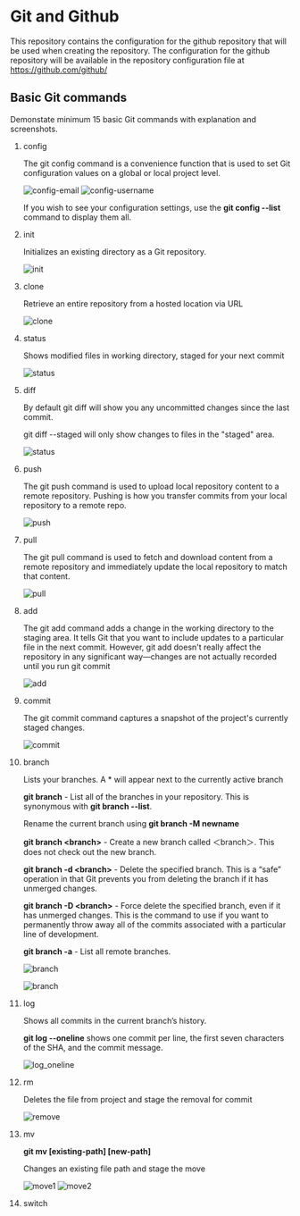 # Git and Github

This repository contains the configuration  for the github repository   that will be used when creating the repository. The configuration for the github repository will be available   in the repository configuration file at https://github.com/github/                          

## Basic Git commands

Demonstate minimum 15 basic Git commands with explanation and screenshots.
1. config

    The git config command is a convenience function that is used to set Git configuration values on a global or local project level.

    ![config-email](screenshots/config_email.png)
    ![config-username](screenshots/config_name.png)

    If you wish to see your configuration settings, use the **git config --list** command to display them all.

2. init
   
    Initializes an existing directory as a Git repository.

    ![init](screenshots/init.PNG)

3. clone
   
    Retrieve an entire repository from a hosted location via URL

    ![clone](screenshots/clone.png)

4. status
   
    Shows modified files in working directory, staged for your next commit

    ![status](screenshots/status.png)

5. diff
   
    By default git diff will show you any uncommitted changes since the last commit.

    git diff --staged will only show changes to files in the "staged" area.

    ![status](screenshots/diff.png)

6. push
    
    The git push command is used to upload local repository content to a remote repository. Pushing is how you transfer commits from your local repository to a remote repo.

    ![push](screenshots/push.png)

7. pull

    The git pull command is used to fetch and download content from a remote repository and immediately update the local repository to match that content.

    ![pull](screenshots/pull.png)

8. add

    The git add command adds a change in the working directory to the staging area. It tells Git that you want to include updates to a particular file in the next commit. However, git add doesn't really affect the repository in any significant way—changes are not actually recorded until you run git commit 

    ![add](screenshots/add.png)

9. commit
    
    The git commit command captures a snapshot of the project's currently staged changes.

    ![commit](screenshots/commit.png)

10. branch

    Lists your branches. A * will appear next to the currently active branch

    **git branch**  -  List all of the branches in your repository. This is synonymous with **git branch --list**.

    Rename the current branch using **git branch -M newname**

    **git branch \<branch\>**  -  Create a new branch called ＜branch＞. This does not check out the new branch.

    **git branch -d \<branch>** - Delete the specified branch. This is a “safe” operation in that Git prevents you from deleting the branch if it has unmerged changes.

    **git branch -D \<branch>** - Force delete the specified branch, even if it has unmerged changes. This is the command to use if you want to permanently throw away all of the commits associated with a particular line of development.

    **git branch -a**  -  List all remote branches. 

    ![branch](screenshots/branch.png)

    ![branch](screenshots/branch1.png)

11. log
    
    Shows all commits in the current branch’s history.

    **git log --oneline** shows one commit per line, the first seven characters of the SHA, and the commit message.

    ![log_oneline](screenshots/log_oneline.png)

12. rm

    Deletes the file from project and stage the removal for commit

    ![remove](screenshots/remove.png)

13. mv

    **git mv [existing-path] [new-path]**

    Changes an existing file path and stage the move

    ![move1](screenshots/move.png)
    ![move2](screenshots/move2.png)

14. switch




